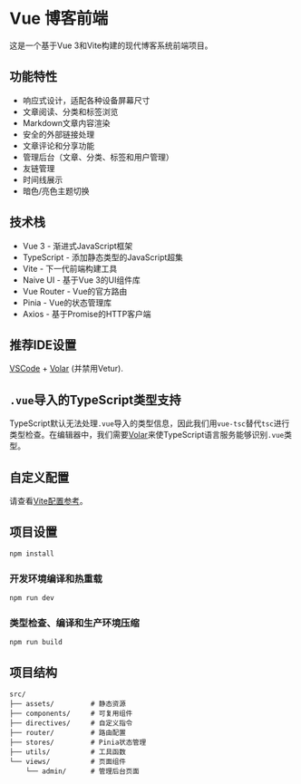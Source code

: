 # Vue 博客前端

这是一个基于Vue 3和Vite构建的现代博客系统前端项目。

## 功能特性

- 响应式设计，适配各种设备屏幕尺寸
- 文章阅读、分类和标签浏览
- Markdown文章内容渲染
- 安全的外部链接处理
- 文章评论和分享功能
- 管理后台（文章、分类、标签和用户管理）
- 友链管理
- 时间线展示
- 暗色/亮色主题切换

## 技术栈

- Vue 3 - 渐进式JavaScript框架
- TypeScript - 添加静态类型的JavaScript超集
- Vite - 下一代前端构建工具
- Naive UI - 基于Vue 3的UI组件库
- Vue Router - Vue的官方路由
- Pinia - Vue的状态管理库
- Axios - 基于Promise的HTTP客户端

## 推荐IDE设置

[VSCode](https://code.visualstudio.com/) + [Volar](https://marketplace.visualstudio.com/items?itemName=Vue.volar) (并禁用Vetur).

## `.vue`导入的TypeScript类型支持

TypeScript默认无法处理`.vue`导入的类型信息，因此我们用`vue-tsc`替代`tsc`进行类型检查。在编辑器中，我们需要[Volar](https://marketplace.visualstudio.com/items?itemName=Vue.volar)来使TypeScript语言服务能够识别`.vue`类型。

## 自定义配置

请查看[Vite配置参考](https://vite.dev/config/)。

## 项目设置

```sh
npm install
```

### 开发环境编译和热重载

```sh
npm run dev
```

### 类型检查、编译和生产环境压缩

```sh
npm run build
```

## 项目结构

```
src/
├── assets/         # 静态资源
├── components/     # 可复用组件
├── directives/     # 自定义指令
├── router/         # 路由配置
├── stores/         # Pinia状态管理
├── utils/          # 工具函数
└── views/          # 页面组件
    └── admin/      # 管理后台页面
```
